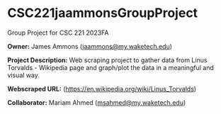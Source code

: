 # CSC221jaammonsGroupProject
Group Project for CSC 221 2023FA

__Owner:__ James Ammons (jaammons@my.waketech.edu)

__Project Description:__ Web scraping project to gather data from Linus Torvalds - Wikipedia page and graph/plot the data in a meaningful and visual way.

__Webscraped URL:__ (https://en.wikipedia.org/wiki/Linus_Torvalds)

__Collaborator:__ Mariam Ahmed (msahmed@my.waketech.edu)
